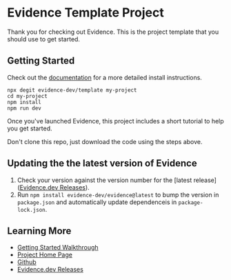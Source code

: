 # Evidence Template Project

Thank you for checking out Evidence. This is the project template that you should use to get started.

## Getting Started

Check out the [documentation](https://docs.evidence.dev) for a more detailed install instructions.

```shell
npx degit evidence-dev/template my-project
cd my-project
npm install
npm run dev
```



Once you've launched Evidence, this project includes a short tutorial to help you get started.

Don't clone this repo, just download the code using the steps above.

## Updating the the latest version of Evidence

1. Check your version against the version number for the [latest release]([Evidence.dev Releases](https://github.com/evidence-dev/evidence/releases)).
2. Run `npm install evidence-dev/evidence@latest` to bump the version in `package.json` and automatically update dependenceis in `package-lock.json`.

## Learning More

- [Getting Started Walkthrough](https://docs.evidence.dev/getting-started/install-evidence)
- [Project Home Page](https://www.evidence.dev)
- [Github](https://github.com/evidence-dev/evidence)
- [Evidence.dev Releases](https://github.com/evidence-dev/evidence/releases)
